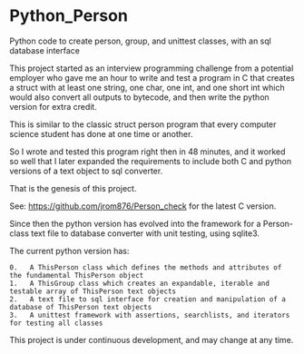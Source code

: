 # Python_Person
Python code to create person, group, and unittest classes, with an sql database interface

This project started as an interview programming challenge from a potential employer who gave me an hour to write and test a program in C that creates a struct with at least one string, one char, one int, and one short int which would also convert all outputs to bytecode, and then write the python version for extra credit.

This is similar to the classic struct person program that every computer science student has done at one time or another.

So I wrote and tested this program right then in 48 minutes, and it worked so well that I later expanded the requirements to include both C and python versions of a text object to sql converter.

That is the genesis of this project.

See: https://github.com/jrom876/Person_check for the latest C version.

Since then the python version has evolved into the framework for a Person-class text file to database converter with unit testing, using sqlite3. 

The current python version has:
    
    0.   A ThisPerson class which defines the methods and attributes of the fundamental ThisPerson object
    1.   A ThisGroup class which creates an expandable, iterable and testable array of ThisPerson text objects
    2.   A text file to sql interface for creation and manipulation of a database of ThisPerson text objects
    3.   A unittest framework with assertions, searchlists, and iterators for testing all classes
    
This project is under continuous development, and may change at any time.

